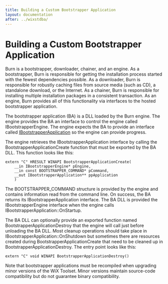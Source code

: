 ```yaml
---
title: Building a Custom Bootstrapper Application
layout: documentation
after: ../wixstdba/
---
```

# Building a Custom Bootstrapper Application

Burn is a bootstrapper, downloader, chainer, and an engine. As a bootstrapper, Burn is responsible for getting the installation process started with the fewest dependencies possible. As a downloader, Burn is responsible for robustly caching files from source media (such as CD), a standalone download, or the Internet. As a chainer, Burn is responsible for installing multiple installation packages in a consistent transaction. As an engine, Burn provides all of this functionality via interfaces to the hosted bootstrapper application.

The bootstrapper application (BA) is a DLL loaded by the Burn engine. The engine provides the BA an interface to control the engine called IBootstrapperEngine. The engine expects the BA to provide an interface called [IBootstrapperApplication](bootstrapper_application_interface.html) so the engine can provide progress.

The engine retrieves the IBootstrapperApplication interface by calling the BootstrapperApplicationCreate function that must be exported by the BA DLL. This function looks like this:

    extern "C" HRESULT WINAPI BootstrapperApplicationCreate(
        __in IBootstrapperEngine* pEngine,
        __in const BOOTSTRAPPER_COMMAND* pCommand,
        __out IBootstrapperApplication** ppApplication
        )

The BOOTSTRAPPER_COMMAND structure is provided by the engine and contains information read from the command line. On success, the BA returns its IBootstrapperApplication interface. The BA DLL is provided the IBootstrapperEngine interface when the engine calls IBootstrapperApplication::OnStartup.

The BA DLL can optionally provide an exported function named BootstrapperApplicationDestroy that the engine will call just before unloading the BA DLL. Most cleanup operations should take place in IBootstrapperApplication::OnShutdown but sometimes there are resources created during BootstrapperApplicationCreate that need to be cleaned up in BootstrapperApplicationDestroy. The entry point looks like this:

    extern "C" void WINAPI BootstrapperApplicationDestroy()

Note that bootstrapper applications must be recompiled when upgrading minor versions of the WiX Toolset. Minor versions maintain source-code compatibility but do not guarantee binary compatibility.
